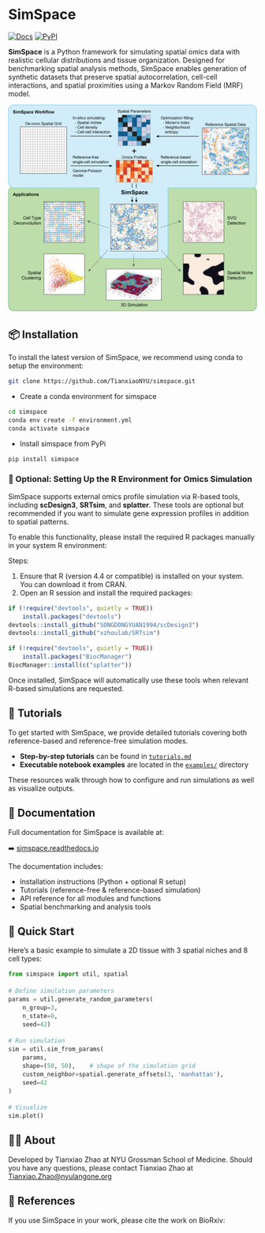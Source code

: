 # SimSpace

[![Docs](https://readthedocs.org/projects/simspace/badge/?version=latest)](https://simspace.readthedocs.io/en/latest/)
[![PyPI](https://img.shields.io/pypi/v/simspace.svg)](https://pypi.org/project/simspace/)

**SimSpace** is a Python framework for simulating spatial omics data with realistic cellular distributions and tissue organization. Designed for benchmarking spatial analysis methods, SimSpace enables generation of synthetic datasets that preserve spatial autocorrelation, cell-cell interactions, and spatial proximities using a Markov Random Field (MRF) model.

![SimSpace Workflow](images/overview.png)

## 📦 Installation

To install the latest version of SimSpace, we recommend using conda to setup the environment:

```bash
git clone https://github.com/TianxiaoNYU/simspace.git
```

- Create a conda environment for simspace
```bash
cd simspace
conda env create -f environment.yml
conda activate simspace
```

- Install simspace from PyPi
```bash
pip install simspace
```

### 🧬 Optional: Setting Up the R Environment for Omics Simulation

SimSpace supports external omics profile simulation via R-based tools, including **scDesign3**, **SRTsim**, and **splatter**. These tools are optional but recommended if you want to simulate gene expression profiles in addition to spatial patterns.

To enable this functionality, please install the required R packages manually in your system R environment:

Steps:
1.	Ensure that R (version 4.4 or compatible) is installed on your system. You can download it from CRAN.
2.	Open an R session and install the required packages:
```R
if (!require("devtools", quietly = TRUE))
    install.packages("devtools")
devtools::install_github("SONGDONGYUAN1994/scDesign3")
devtools::install_github("xzhoulab/SRTsim")
```
```R
if (!require("devtools", quietly = TRUE))
    install.packages("BiocManager")
BiocManager::install(c("splatter"))
```

Once installed, SimSpace will automatically use these tools when relevant R-based simulations are requested.

## 📘 Tutorials

To get started with SimSpace, we provide detailed tutorials covering both reference-based and reference-free simulation modes.

- **Step-by-step tutorials** can be found in [`tutorials.md`](./tutorials.md)
- **Executable notebook examples** are located in the [`examples/`](./examples/) directory

These resources walk through how to configure and run simulations as well as visualize outputs.

## 📖 Documentation

Full documentation for SimSpace is available at:

➡️ [simspace.readthedocs.io](https://simspace.readthedocs.io/en/latest/)

The documentation includes:

- Installation instructions (Python + optional R setup)
- Tutorials (reference-free & reference-based simulation)
- API reference for all modules and functions
- Spatial benchmarking and analysis tools

## 🚀 Quick Start

Here’s a basic example to simulate a 2D tissue with 3 spatial niches and 8 cell types:

```python
from simspace import util, spatial

# Define simulation parameters
params = util.generate_random_parameters(
    n_group=3,
    n_state=8,
    seed=42)

# Run simulation
sim = util.sim_from_params(
    params,
    shape=(50, 50),    # shape of the simulation grid
    custom_neighbor=spatial.generate_offsets(3, 'manhattan'),
    seed=42
)

# Visualize
sim.plot()
```

## 🙋‍♀️ About

Developed by Tianxiao Zhao at NYU Grossman School of Medicine. Should you have any questions, please contact Tianxiao Zhao at Tianxiao.Zhao@nyulangone.org

## 🔗 References
If you use SimSpace in your work, please cite the work on BioRxiv:


